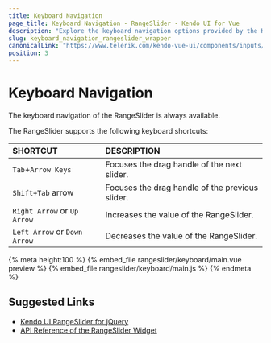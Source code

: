 ```yaml
---
title: Keyboard Navigation
page_title: Keyboard Navigation - RangeSlider - Kendo UI for Vue
description: "Explore the keyboard navigation options provided by the Kendo UI RangeSlider wrapper for Vue."
slug: keyboard_navigation_rangeslider_wrapper
canonicalLink: "https://www.telerik.com/kendo-vue-ui/components/inputs/globalization/"
position: 3
---
```



<div><WrapperBanner link="/kendo-vue-ui/components/inputs/rangeslider/keyboard-navigation/"></WrapperBanner></div>    

# Keyboard Navigation

The keyboard navigation of the RangeSlider is always available.

The RangeSlider supports the following keyboard shortcuts:

| SHORTCUT          |  DESCRIPTION    |
|:---               |:---|
| `Tab`+`Arrow Keys`| Focuses the drag handle of the next slider. |
| `Shift+Tab` arrow | Focuses the drag handle of the previous slider. |
| `Right Arrow` or `Up Arrow`   | Increases the value of the RangeSlider. |
| `Left Arrow` or `Down Arrow`  | Decreases the value of the RangeSlider. |

{% meta height:100 %}
{% embed_file rangeslider/keyboard/main.vue preview %}
{% embed_file rangeslider/keyboard/main.js %}
{% endmeta %}

## Suggested Links

* [Kendo UI RangeSlider for jQuery](https://docs.telerik.com/kendo-ui/controls/editors/rangeslider/overview)
* [API Reference of the RangeSlider Widget](https://docs.telerik.com/kendo-ui/api/javascript/ui/rangeslider)
